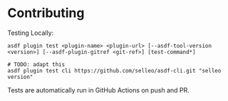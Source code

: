 # Contributing

Testing Locally:

```shell
asdf plugin test <plugin-name> <plugin-url> [--asdf-tool-version <version>] [--asdf-plugin-gitref <git-ref>] [test-command*]

# TODO: adapt this
asdf plugin test cli https://github.com/selleo/asdf-cli.git "selleo version"
```

Tests are automatically run in GitHub Actions on push and PR.
